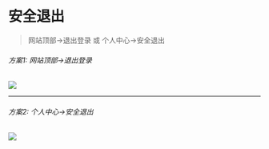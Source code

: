 # 安全退出

> 网站顶部->退出登录 或 个人中心->安全退出

###### 方案1: 网站顶部->退出登录
![](http://localhost:3000/static/img/baoming/exit.png)

------- 

###### 方案2: 个人中心->安全退出
![](http://localhost:3000/static/img/baoming/exit2.png)

